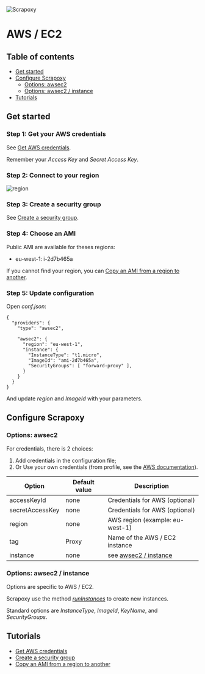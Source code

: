 ![Scrapoxy](https://raw.githubusercontent.com/fabienvauchelles/scrapoxy/master/docs/logo.png)


# AWS / EC2

## Table of contents

- [Get started](#get-started)
- [Configure Scrapoxy](#configure-scrapoxy)
    - [Options: awsec2](#options-awsec2)
    - [Options: awsec2 / instance](#options-awsec2--instance)
- [Tutorials](#tutorials)


## Get started

### Step 1: Get your AWS credentials

See [Get AWS credentials](get_credentials/README.md).

Remember your *Access Key* and *Secret Access Key*.


### Step 2: Connect to your region

![region](https://raw.githubusercontent.com/fabienvauchelles/scrapoxy/master/docs/standard/providers/awsec2/change_region.jpg)


### Step 3: Create a security group
 
See [Create a security group](create_security_group/README.md).


### Step 4: Choose an AMI

Public AMI are available for theses regions:

* eu-west-1: i-2d7b465a


If you cannot find your region, you can [Copy an AMI from a region to another](copy_ami_to_region/README.md).


### Step 5: Update configuration

Open *conf.json*:

```
{
  "providers": {
    "type": "awsec2",
    
    "awsec2": {
      "region": "eu-west-1",
      "instance": {
        "InstanceType": "t1.micro",
        "ImageId": "ami-2d7b465a",
        "SecurityGroups": [ "forward-proxy" ],
      }
    }
  }
}
```

And update *region* and *ImageId* with your parameters.


## Configure Scrapoxy

### Options: awsec2

For credentials, there is 2 choices:

1. Add credentials in the configuration file;
2. Or Use your own credentials (from profile, see the [AWS documentation](http://docs.aws.amazon.com/AWSJavaScriptSDK/guide/node-configuring.html)).

| Option              | Default value | Description |
|---------------------|---------------|-------------|
| accessKeyId         | none          | Credentials for AWS (optional) |
| secretAccessKey     | none          | Credentials for AWS (optional) |
| region              | none          | AWS region (example: eu-west-1) |
| tag                 | Proxy         | Name of the AWS / EC2 instance |
| instance            | none          | see [awsec2 / instance](#options-awsec2--instance) |


### Options: awsec2 / instance

Options are specific to AWS / EC2.

Scrapoxy use the method *[runInstances](http://docs.aws.amazon.com/AWSJavaScriptSDK/latest/AWS/EC2.html#runInstances-property)* to create new instances.

Standard options are *InstanceType*, *ImageId*, *KeyName*, and *SecurityGroups*.


## Tutorials

* [Get AWS credentials](get_credentials/README.md)
* [Create a security group](create_security_group/README.md)
* [Copy an AMI from a region to another](copy_ami_to_region/README.md)